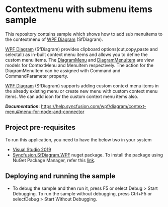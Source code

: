 # Contextmenu with submenu items sample
This repository contains sample which shows how to add sub menuitems to the contextmenu of [WPF Diagram](https://www.syncfusion.com/wpf-controls/diagram) (SfDiagram).

[WPF Diagram](https://www.syncfusion.com/wpf-controls/diagram) (SfDiagram) provides clipboard options(cut,copy,paste and selectall) as in-built context menu items and allows you to define the custom menu items. The [DiagramMenu](https://help.syncfusion.com/cr/wpf/Syncfusion.SfDiagram.WPF~Syncfusion.UI.Xaml.Diagram.Controls.DiagramMenu.html) and [DiagramMenuItem](https://help.syncfusion.com/cr/wpf/Syncfusion.SfDiagram.WPF~Syncfusion.UI.Xaml.Diagram.Controls.DiagramMenuItem.html) are view models for ContextMenu and MenuItem respectively. The action for the DiagramMenuItem can be assigned with Command and CommandParameter property.

[WPF Diagram](https://www.syncfusion.com/wpf-controls/diagram) (SfDiagram) supports adding custom context menu items in the already existing menu or create new menu with custom context menu items. We can add icon for the custom context menu items also.

__*Documentation*__: https://help.syncfusion.com/wpf/diagram/context-menu#menu-for-node-and-connector

## Project pre-requisites
To run this application, you need to have the below two in your system

* [Visual Studio 2019](https://www.visualstudio.com/wpf-vs)
* [Syncfusion.SfDiagram.WPF](https://www.nuget.org/packages/Syncfusion.SfDiagram.WPF/) nuget package. To install the package using NuGet Package Manager, refer this [link](https://docs.microsoft.com/en-us/nuget/quickstart/install-and-use-a-package-in-visual-studio#nuget-package-manager).

## Deploying and running the sample
* To debug the sample and then run it, press F5 or select Debug > Start Debugging. To run the sample without debugging, press Ctrl+F5 or selectDebug > Start Without Debugging.
